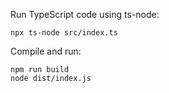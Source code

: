 Run TypeScript code using ts-node:

    npx ts-node src/index.ts

Compile and run:

    npm run build
    node dist/index.js
